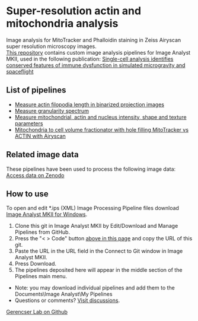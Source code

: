 # Super-resolution actin and mitochondria analysis
Image analysis for MitoTracker and Phalloidin staining in Zeiss Airyscan super resolution microscopy images.  
[This repository](https://github.com/gerencserlab/Superresolution-actin-and-mitochondria-analysis/) contains custom image analysis pipelines  for Image Analyst MKII, used in the following publication:
[Single-cell analysis identifies conserved features of immune dysfunction in simulated microgravity and spaceflight](https://pubmed.ncbi.nlm.nih.gov/38862487/) 

## List of pipelines
* [Measure actin filopodia length in binarized projection images](Measure_actin_filopodia_length_in_binarized_projection_images.md)
* [Measure granularity spectrum](Measure_granularity_spectrum.md)
* [Measure mitochondrial, actin and nucleus intensity, shape and texture parameters](Measure_mitochondrial,_actin_and_nucleus_intensity,_shape_and_texture_parameters.md)
* [Mitochondria to cell volume fractionator with hole filling MitoTracker vs ACTIN with Airyscan](Mitochondria_to_cell_volume_fractionator_with_hole_filling_MitoTracker_vs_ACTIN_with_Airyscan.md)

## Related image data
These pipelines have been used to process the following image data: [Access data on Zenodo](https://zenodo.org/record/8415197)

## How to use
To open and edit *.ips (XML) Image Processing Pipeline files download [Image Analyst MKII for Windows](https://www.imageanalyst.net/downloads/?item=recent/imageanalystMKII64.msi).
1. Clone this git in Image Analyst MKII by Edit/Download and Manage Pipelines from GitHub. 
2. Press the "< > Code" button [above in this page](https://github.com/gerencserlab/Superresolution-actin-and-mitochondria-analysis/) and copy the URL of this git.
3. Paste the URL in the URL field in the Connect to Git window in Image Analyst MKII.
4. Press Download.
5. The pipelines deposited here will appear in the middle section of the Pipelines main menu.
* Note: you may download individual pipelines and add them to the Documents\Image Analyst\My Pipelines
* Questions or comments? [Visit discussions](https://github.com/gerencserlab/Superresolution-actin-and-mitochondria-analysis/discussions/1). 

[Gerencser Lab on Github](https://github.com/gerencserlab)
